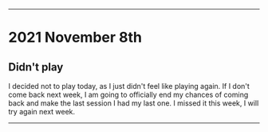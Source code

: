 
***

# 2021 November 8th

## Didn't play  

I decided not to play today, as I just didn't feel like playing again. If I don't come back next week, I am going to officially end my chances of coming back and make the last session I had my last one. I missed it this week, I will try again next week.

***
